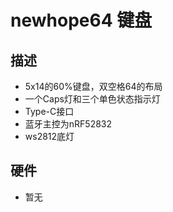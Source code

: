 # newhope64 键盘

## 描述

- 5x14的60%键盘，双空格64的布局
- 一个Caps灯和三个单色状态指示灯
- Type-C接口
- 蓝牙主控为nRF52832
- ws2812底灯

## 硬件

- 暂无

